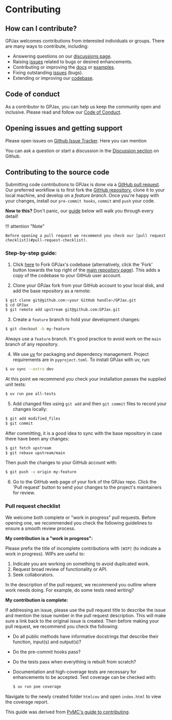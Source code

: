 # Contributing

## How can I contribute?

GPJax welcomes contributions from interested individuals or groups. There are
many ways to contribute, including:

- Answering questions on our [discussions
  page](https://github.com/JaxGaussianProcesses/GPJax/discussions).
- Raising [issues](https://github.com/JaxGaussianProcesses/GPJax/issues) related to bugs
  or desired enhancements.
- Contributing or improving the
  [docs](https://github.com/JaxGaussianProcesses/GPJax/tree/main/docs) or
  [examples](https://github.com/JaxGaussianProcesses/GPJax/tree/master/docs/nbs).
- Fixing outstanding [issues](https://github.com/JaxGaussianProcesses/GPJax/issues)
  (bugs).
- Extending or improving our [codebase](https://github.com/JaxGaussianProcesses/GPJax).


## Code of conduct

As a contributor to GPJax, you can help us keep the community open and
inclusive. Please read and follow our [Code of
Conduct](https://github.com/JaxGaussianProcesses/GPJax/blob/master/.github/CODE_OF_CONDUCT.md).

## Opening issues and getting support

Please open issues on [Github Issue
Tracker](https://github.com/JaxGaussianProcesses/GPJax/issues/new/choose). Here you can
mention

You can ask a question or start a discussion in the [Discussion
section](https://github.com/JaxGaussianProcesses/GPJax/discussions) on Github.

## Contributing to the source code

Submitting code contributions to GPJax is done via a [GitHub pull
request](https://docs.github.com/en/pull-requests/collaborating-with-pull-requests/proposing-changes-to-your-work-with-pull-requests/about-pull-requests).
Our preferred workflow is to first fork the [GitHub
repository](https://github.com/JaxGaussianProcesses/GPJax), clone it to your local
machine, and develop on a _feature branch_. Once you're happy with your changes,
install our `pre-commit hooks`, `commit` and `push` your code.

**New to this?** Don't panic, our [guide](#step-by-step-guide) below will walk
you through every detail!

!!! attention "Note"

    Before opening a pull request we recommend you check our [pull request checklist](#pull-request-checklist).


### Step-by-step guide:

1.  Click [here](https://github.com/JaxGaussianProcesses/GPJax/fork) to Fork GPJax's
  codebase (alternatively, click the 'Fork' button towards the top right of
  the [main repository page](https://github.com/JaxGaussianProcesses/GPJax)). This
  adds a copy of the codebase to your GitHub user account.

2.  Clone your GPJax fork from your GitHub account to your local disk, and add
  the base repository as a remote:
  ```bash
  $ git clone git@github.com:<your GitHub handle>/GPJax.git
  $ cd GPJax
  $ git remote add upstream git@github.com:GPJax.git
  ```

3.  Create a `feature` branch to hold your development changes:

  ```bash
  $ git checkout -b my-feature
  ```
  Always use a `feature` branch. It's good practice to avoid
  work on the ``main`` branch of any repository.

4.  We use [uv](https://docs.astral.sh/uv/) for packaging and dependency management. Project requirements are in ``pyproject.toml``. To install GPJax with uv, run:

  ```bash
  $ uv sync --extra dev
  ```

  At this point we recommend you check your installation passes the supplied unit tests:

  ```bash
  $ uv run poe all-tests
  ```

5.  Add changed files using `git add` and then `git commit` files to record your
  changes locally:

  ```bash
  $ git add modified_files
  $ git commit
  ```
  After committing, it is a good idea to sync with the base repository in case
  there have been any changes:

  ```bash
  $ git fetch upstream
  $ git rebase upstream/main
  ```

  Then push the changes to your GitHub account with:

  ```bash
  $ git push -u origin my-feature
  ```

6.  Go to the GitHub web page of your fork of the GPJax repo. Click the 'Pull
  request' button to send your changes to the project's maintainers for
  review.

### Pull request checklist

We welcome both complete or "work in progress" pull requests. Before opening
one, we recommended you check the following guidelines to ensure a smooth review
process.

**My contribution is a "work in progress":**

Please prefix the title of incomplete contributions with `[WIP]` (to indicate a
work in progress). WIPs are useful to:

  1. Indicate you are working on something to avoid duplicated work.
  2. Request broad review of functionality or API.
  3. Seek collaborators.

In the description of the pull request, we recommend you outline where work
needs doing. For example, do some tests need writing?

**My contribution is complete:**

If addressing an issue, please use the pull request title to describe the issue
and mention the issue number in the pull request description. This will make
sure a link back to the original issue is created. Then before making your pull
request, we recommend you check the following:

  - Do all public methods have informative docstrings that describe their
  function, input(s) and output(s)?
  - Do the pre-commit hooks pass?
  - Do the tests pass when everything is rebuilt from scratch?
  - Documentation and high-coverage tests are necessary for enhancements to be
  accepted. Test coverage can be checked with:

    ```bash
    $ uv run poe coverage
    ```

  Navigate to the newly created folder `htmlcov` and open `index.html` to view
  the coverage report.

This guide was derived from [PyMC's guide to
contributing](https://github.com/pymc-devs/pymc/blob/main/CONTRIBUTING.md).
